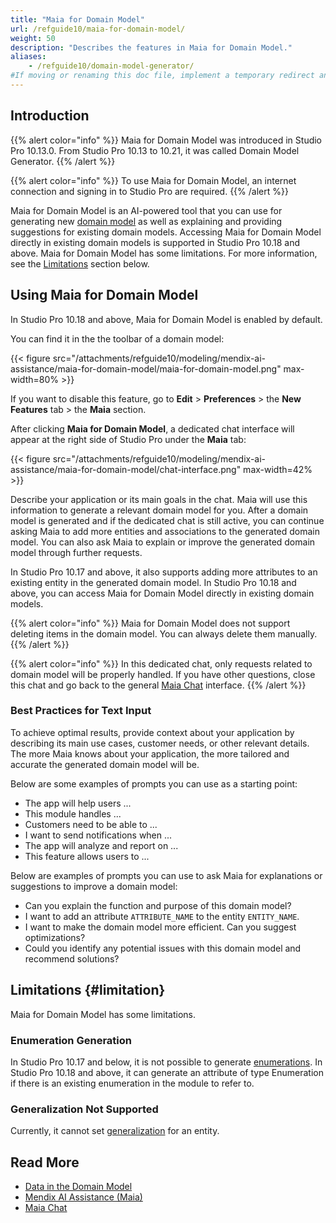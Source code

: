```yaml
---
title: "Maia for Domain Model"
url: /refguide10/maia-for-domain-model/
weight: 50
description: "Describes the features in Maia for Domain Model."
aliases:
    - /refguide10/domain-model-generator/
#If moving or renaming this doc file, implement a temporary redirect and let the respective team know they should update the URL in the product. See Mapping to Products for more details.
---
```


## Introduction

{{% alert color="info" %}}
Maia for Domain Model was introduced in Studio Pro 10.13.0. From Studio Pro 10.13 to 10.21, it was called Domain Model Generator.
{{% /alert %}}

{{% alert color="info" %}}
To use Maia for Domain Model, an internet connection and signing in to Studio Pro are required.
{{% /alert %}}

Maia for Domain Model is an AI-powered tool that you can use for generating new [domain model](/refguide10/domain-model/) as well as explaining and providing suggestions for existing domain models. Accessing Maia for Domain Model directly in existing domain models is supported in Studio Pro 10.18 and above. Maia for Domain Model has some limitations. For more information, see the [Limitations](#limitation) section below.

## Using Maia for Domain Model

In Studio Pro 10.18 and above, Maia for Domain Model is enabled by default.

You can find it in the the toolbar of a domain model:

{{< figure src="/attachments/refguide10/modeling/mendix-ai-assistance/maia-for-domain-model/maia-for-domain-model.png" max-width=80% >}}

If you want to disable this feature, go to **Edit** > **Preferences** > the **New Features** tab > the **Maia** section.

After clicking **Maia for Domain Model**, a dedicated chat interface will appear at the right side of Studio Pro under the **Maia** tab:

{{< figure src="/attachments/refguide10/modeling/mendix-ai-assistance/maia-for-domain-model/chat-interface.png" max-width=42% >}}

Describe your application or its main goals in the chat. Maia will use this information to generate a relevant domain model for you. After a domain model is generated and if the dedicated chat is still active, you can continue asking Maia to add more entities and associations to the generated domain model. You can also ask Maia to explain or improve the generated domain model through further requests.

In Studio Pro 10.17 and above, it also supports adding more attributes to an existing entity in the generated domain model. In Studio Pro 10.18 and above, you can access Maia for Domain Model directly in existing domain models.

{{% alert color="info" %}}
Maia for Domain Model does not support deleting items in the domain model. You can always delete them manually. 
{{% /alert %}}

{{% alert color="info" %}}
In this dedicated chat, only requests related to domain model will be properly handled. If you have other questions, close this chat and go back to the general [Maia Chat](/refguide10/maia-chat/) interface.
{{% /alert %}}
 
### Best Practices for Text Input

To achieve optimal results, provide context about your application by describing its main use cases, customer needs, or other relevant details. The more Maia knows about your application, the more tailored and accurate the generated domain model will be.

Below are some examples of prompts you can use as a starting point:

* The app will help users ...
* This module handles ...
* Customers need to be able to ...
* I want to send notifications when ...
* The app will analyze and report on ...
* This feature allows users to ...

Below are examples of prompts you can use to ask Maia for explanations or suggestions to improve a domain model:

* Can you explain the function and purpose of this domain model?
* I want to add an attribute `ATTRIBUTE_NAME` to the entity `ENTITY_NAME`.
* I want to make the domain model more efficient. Can you suggest optimizations?
* Could you identify any potential issues with this domain model and recommend solutions?

## Limitations {#limitation}

Maia for Domain Model has some limitations.

### Enumeration Generation

In Studio Pro 10.17 and below, it is not possible to generate [enumerations](/refguide10/enumerations/). In Studio Pro 10.18 and above, it can generate an attribute of type Enumeration if there is an existing enumeration in the module to refer to.

### Generalization Not Supported

Currently, it cannot set [generalization](/refguide10/generalization-and-association/) for an entity.

## Read More

* [Data in the Domain Model](/refguide10/domain-model/)
* [Mendix AI Assistance (Maia)](/refguide10/mendix-ai-assistance/)
* [Maia Chat](/refguide10/maia-chat/)
